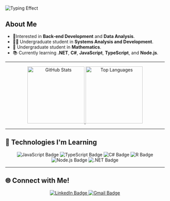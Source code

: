 # <div align="center">
  <img src="https://readme-typing-svg.herokuapp.com?font=Fira+Code&size=30&duration=2000&pause=500&color=E94D5F&center=true&vCenter=true&width=435&lines=Hello,+I'm+Igor+%F0%9F%91%8B" alt="Typing Effect">
</div>

## About Me
- 👜Interested in **Back-end Development** and **Data Analysis**.  
- 👨‍💻 Undergraduate student in **Systems Analysis and Development**.  
- 🧮 Undergraduate student in **Mathematics**.  
- 📚 Currently learning **.NET**, **C#**, **JavaScript**, **TypeScript**, and **Node.js**.  
---

<div align="center">
  <a href="https://github.com/igoreds">
    <img height="180em" src="https://github-readme-stats.vercel.app/api?username=igoreds&theme=transparent&bg_color=000&border_color=30A3DC&show_icons=true&icon_color=30A3DC&title_color=E94D5F&text_color=FFF" alt="GitHub Stats"/>
    <img height="180em" src="https://github-readme-stats.vercel.app/api/top-langs/?username=igoreds&layout=compact&langs_count=16&theme=dracula" alt="Top Languages"/>
  </a>
</div>

---

## 🚀 Technologies I'm Learning

<div align="center">
  <img src="https://img.shields.io/badge/JavaScript-F7DF1E?style=for-the-badge&logo=javascript&logoColor=black" alt="JavaScript Badge" />
  <img src="https://img.shields.io/badge/TypeScript-3178C6?style=for-the-badge&logo=typescript&logoColor=white" alt="TypeScript Badge" />
  <img src="https://img.shields.io/badge/C%23-239120?style=for-the-badge&logo=c-sharp&logoColor=white" alt="C# Badge" />
  <img src="https://img.shields.io/badge/R-276DC3?style=for-the-badge&logo=r&logoColor=white" alt="R Badge" />
  <img src="https://img.shields.io/badge/Node.js-339933?style=for-the-badge&logo=node.js&logoColor=white" alt="Node.js Badge" />
  <img src="https://img.shields.io/badge/.NET-512BD4?style=for-the-badge&logo=dotnet&logoColor=white" alt=".NET Badge" />
</div>

---

## 🌐 Connect with Me!

<div align="center">
  <a href="https://www.linkedin.com/in/igoresilva/">
    <img src="https://img.shields.io/badge/LinkedIn-0077B5?style=for-the-badge&logo=linkedin&logoColor=white" alt="LinkedIn Badge" />
  <a href="mailto:Igoreds1999@gmail.com">
    <img src="https://img.shields.io/badge/Gmail-333333?style=for-the-badge&logo=gmail&logoColor=red" alt="Gmail Badge" />
  </a>
</div>




